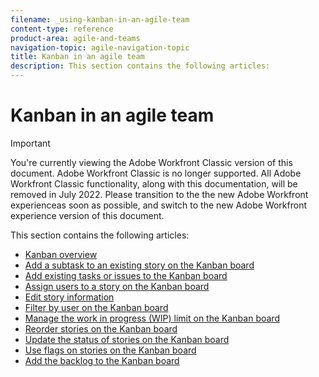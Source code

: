 ```yaml
---
filename: _using-kanban-in-an-agile-team
content-type: reference
product-area: agile-and-teams
navigation-topic: agile-navigation-topic
title: Kanban in an agile team
description: This section contains the following articles:
---
```


# Kanban in an agile team

>[!IMPORTANT]
>
>You're currently viewing the Adobe Workfront Classic version of this document. Adobe Workfront Classic is no longer supported. All Adobe Workfront Classic functionality, along with this documentation, will be removed in July 2022. Please transition to the the new Adobe Workfront experienceas soon as possible, and switch to the new Adobe Workfront experience version of this document.

This section contains the following articles:

* [Kanban overview](../../agile/use-kanban-in-an-agile-team/kanban-overview.md) 
* [Add a subtask to an existing story on the Kanban board](../../agile/use-kanban-in-an-agile-team/add-a-subtask-to-an-existing-story.md) 
* [Add existing tasks or issues to the Kanban board](../../agile/use-kanban-in-an-agile-team/add-existing-tasks-or-issues-to-the-kanban-board.md) 
* [Assign users to a story on the Kanban board](../../agile/use-kanban-in-an-agile-team/assign-users-to-a-story.md) 
* [Edit story information](../../agile/use-kanban-in-an-agile-team/edit-story-information.md) 
* [Filter by user on the Kanban board](../../agile/use-kanban-in-an-agile-team/filter-by-user.md) 
* [Manage the work in progress (WIP) limit on the Kanban board](../../agile/use-kanban-in-an-agile-team/work-in-progress-limit-on-the-kanban-board.md) 
* [Reorder stories on the Kanban board](../../agile/use-kanban-in-an-agile-team/reorder-stories-on-the-kanban-board.md) 
* [Update the status of stories on the Kanban board](../../agile/use-kanban-in-an-agile-team/update-the-status-of-stories.md) 
* [Use flags on stories on the Kanban board](../../agile/use-kanban-in-an-agile-team/use-flags-on-stories.md) 
* [Add the backlog to the Kanban board](../../agile/use-kanban-in-an-agile-team/view-the-backlog-on-the-kanban-board.md)

